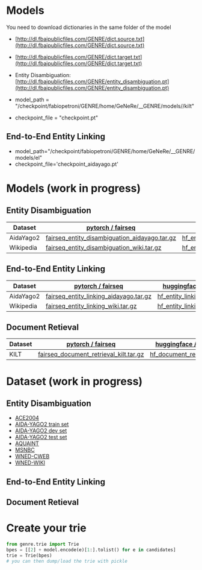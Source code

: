 # Models
You need to download dictionaries in the same folder of the model 
- [http://dl.fbaipublicfiles.com/GENRE/dict.source.txt](http://dl.fbaipublicfiles.com/GENRE/dict.source.txt)
- [http://dl.fbaipublicfiles.com/GENRE/dict.target.txt](http://dl.fbaipublicfiles.com/GENRE/dict.target.txt)
- Entity Disambiguation: [http://dl.fbaipublicfiles.com/GENRE/entity_disambiguation.pt](http://dl.fbaipublicfiles.com/GENRE/entity_disambiguation.pt)

- model_path = "/checkpoint/fabiopetroni/GENRE/home/GeNeRe/__GENRE/models//kilt"
- checkpoint_file = "checkpoint.pt"

## End-to-End Entity Linking

- model_path="/checkpoint/fabiopetroni/GENRE/home/GeNeRe/__GENRE/models/el"
- checkpoint_file='checkpoint_aidayago.pt'

# Models (work in progress)

## Entity Disambiguation
| Dataset | [pytorch / fairseq](https://github.com/pytorch/fairseq)   | [huggingface / transformers](https://github.com/huggingface/transformers) |
| -------- | -------- | ----------- |
| AidaYago2 | [fairseq_entity_disambiguation_aidayago.tar.gz](http://dl.fbaipublicfiles.com/GENRE/fairseq_entity_disambiguation_aidayago.tar.gz)|[hf_entity_disambiguation_aidayago.tar.gz](http://dl.fbaipublicfiles.com/GENRE/hf_entity_disambiguation_aidayago.tar.gz)|
| Wikipedia | [fairseq_entity_disambiguation_wiki.tar.gz](http://dl.fbaipublicfiles.com/GENRE/fairseq_entity_disambiguation_wiki.tar.gz)|[hf_entity_disambiguation_wiki.tar.gz](http://dl.fbaipublicfiles.com/GENRE/hf_entity_disambiguation_wiki.tar.gz)|

## End-to-End Entity Linking
| Dataset | [pytorch / fairseq](https://github.com/pytorch/fairseq)   | [huggingface / transformers](https://github.com/huggingface/transformers) |
| -------- | -------- | ----------- |
| AidaYago2 | [fairseq_entity_linking_aidayago.tar.gz](http://dl.fbaipublicfiles.com/GENRE/fairseq_entity_linking_aidayago.tar.gz)|[hf_entity_linking_aidayago.tar.gz](http://dl.fbaipublicfiles.com/GENRE/hf_entity_linking_aidayago.tar.gz)|
| Wikipedia | [fairseq_entity_linking_wiki.tar.gz](http://dl.fbaipublicfiles.com/GENRE/fairseq_entity_linking_wiki.tar.gz)|[hf_entity_linking_wiki.tar.gz](http://dl.fbaipublicfiles.com/GENRE/hf_entity_linking_wiki.tar.gz)|

## Document Retieval
| Dataset | [pytorch / fairseq](https://github.com/pytorch/fairseq)   | [huggingface / transformers](https://github.com/huggingface/transformers) |
| -------- | -------- | ----------- |
| KILT | [fairseq_document_retrieval_kilt.tar.gz](http://dl.fbaipublicfiles.com/GENRE/fairseq_document_retrieval_kilt.tar.gz)|[hf_document_retrieval_kilt.tar.gz](http://dl.fbaipublicfiles.com/GENRE/hf_document_retrieval_kilt.tar.gz)|


# Dataset (work in progress)
## Entity Disambiguation
- [ACE2004](http://dl.fbaipublicfiles.com/GENRE/ace2004-test-kilt.jsonl)
- [AIDA-YAGO2 train set](http://dl.fbaipublicfiles.com/GENRE/aida-train-kilt.jsonl)
- [AIDA-YAGO2 dev set](http://dl.fbaipublicfiles.com/GENRE/aida-dev-kilt.jsonl)
- [AIDA-YAGO2 test set](http://dl.fbaipublicfiles.com/GENRE/aida-test-kilt.jsonl)
- [AQUAINT](http://dl.fbaipublicfiles.com/GENRE/aquaint-test-kilt.jsonl)
- [MSNBC](http://dl.fbaipublicfiles.com/GENRE/msnbc-test-kilt.jsonl)
- [WNED-CWEB](http://dl.fbaipublicfiles.com/GENRE/clueweb-test-kilt.jsonl)
- [WNED-WIKI](http://dl.fbaipublicfiles.com/GENRE/wiki-test-kilt.jsonl)

## End-to-End Entity Linking

## Document Retieval

# Create your trie
```python
from genre.trie import Trie
bpes = [[2] + model.encode(e)[1:].tolist() for e in candidates]
trie = Trie(bpes)
# you can then dump/load the trie with pickle
```
